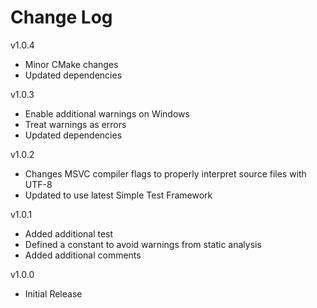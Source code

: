 # Change Log

v1.0.4

- Minor CMake changes
- Updated dependencies

v1.0.3

- Enable additional warnings on Windows
- Treat warnings as errors
- Updated dependencies

v1.0.2

- Changes MSVC compiler flags to properly interpret source files with UTF-8
- Updated to use latest Simple Test Framework

v1.0.1

- Added additional test
- Defined a constant to avoid warnings from static analysis
- Added additional comments

v1.0.0

- Initial Release
